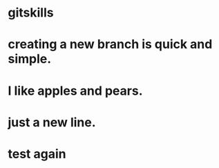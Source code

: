 # gitskills
# creating a new branch is quick and simple.
# I like apples and pears.
# just a new line.
# test again

